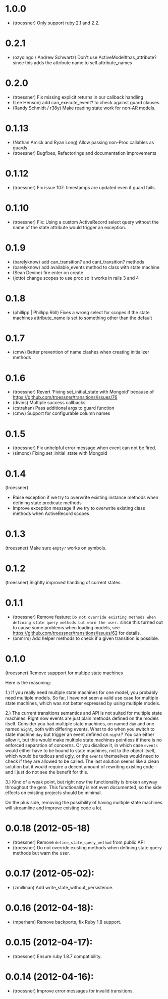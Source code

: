 # 1.0.0

* (troessner) Only support ruby 2.1 and 2.2.

# 0.2.1

* (ozydingo / Andrew Schwartz) Don't use ActiveModel#has_attribute? since this adds the attribute name to self.attribute_names

# 0.2.0

* (troessner) Fix missing explicit returns in our callback handling
* (Lee Henson) add can_execute_event? to check against guard clauses
* (Randy Schmidt / r38y) Make reading state work for non-AR models.

# 0.1.13

* (Nathan Amick and Ryan Long) Allow passing non-Proc callables as guards
* (troessner) Bugfixes, Refactorings and documentation improvements

# 0.1.12

* (troessner) Fix issue 107: timestamps are updated even if guard fails.

# 0.1.10

* (troessner) Fix: Using a custom ActiveRecord select query without the name of the state attribute would trigger an exception.

#  0.1.9

* (barelyknow) add can_transition? and cant_transition? methods
* (barelyknow) add available_events method to class with state machine
* (Sean Devine) fire enter on create
* (jotto) change scopes to use proc so it works in rails 3 and 4

# 0.1.8

* (phillipp | Phillipp Röll) Fixes a wrong select for scopes if the state machines attribute_name is set to something other than the default

# 0.1.7

* (cmw) Better prevention of name clashes when creating initializer methods

# 0.1.6

* (troessner) Revert 'Fixing set_initial_state with Mongoid' because of https://github.com/troessner/transitions/issues/76
* (divins) Multiple success callbacks
* (cstrahan) Pass additional args to guard function
* (cmw) Support for configurable column names

# 0.1.5

* (troessner) Fix unhelpful error message when event can not be fired.
* (simonc) Fixing set_initial_state with Mongoid

# 0.1.4

(troessner)

* Raise exception if we try to overwrite existing instance methods when defining state predicate methods
* Improve exception message if we try to overwrite existing class methods when ActiveRecord scopes

# 0.1.3

(troessner) Make sure `empty?` works on symbols.

# 0.1.2

(troessner) Slightly improved handling of current states.

# 0.1.1

* (troessner) Remove feature:
                `Do not override existing methods when defining state query methods but warn the user.`
              since this turned out to cause some problems when loading models, see
              https://github.com/troessner/transitions/issues/62 for details.
* (bnmrrs) Add helper methods to check if a given transition is possible.

# 0.1.0

(troessner) Remove suppport for multipe state machines

Here is the reasoning:

1.) If you really need multiple state machines for one model, you probably need multiple models.
    So far, I have not seen a valid use case for multiple state machines, which was not better expressed
    by using multiple models.

2.) The current transitions semantics and  API is not suited for multiple state machines:
    Right now events are just plain methods defined on the models itself.
    Consider you had multiple state machines, on named `day` and one named `night`, both with differing events.
    What to do when you switch to state machine `day` but trigger an event defined on `night`?
    You can either allow it, but this would make multiple state machines pointless if there is no enforced
    separation of concerns. Or you disallow it, in which case `events` would either have to be bound
    to state machines, not to the object itself, which would be tedious and ugly, or the `events` themselves
    would need to check if they are allowed to be called. The last solution seems like a clean solution
    but it would require a decent amount of rewriting existing code - and I just do not see the benefit for this.

3.) Kind of a weak point, but right now the functionality is broken anyway throughout the gem. This functionality
    is not even documented, so the side effects on existing projects should be minimal.

On the plus side, removing the possibility of having multiple state machines will streamline and improve existing
code a lot.

# 0.0.18 (2012-05-18)

* (troessner) Remove `define_state_query_method` from public API
* (troessner) Do not override existing methods when defining state query methods but warn the user.

# 0.0.17 (2012-05-02):

* (zmillman) Add write_state_without_persistence.

# 0.0.16 (2012-04-18):

* (mperham) Remove backports, fix Ruby 1.8 support.

# 0.0.15 (2012-04-17):

* (troessner) Ensure ruby 1.8.7 compatibility.

# 0.0.14 (2012-04-16):

* (troessner) Improve error messages for invalid transitions.
